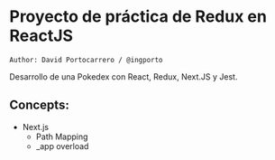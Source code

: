 # Proyecto de práctica de Redux en ReactJS
`Author: David Portocarrero / @ingporto`

Desarrollo de una Pokedex con React, Redux, Next.JS y Jest.

## Concepts:
* Next.js
    * Path Mapping
    * _app overload